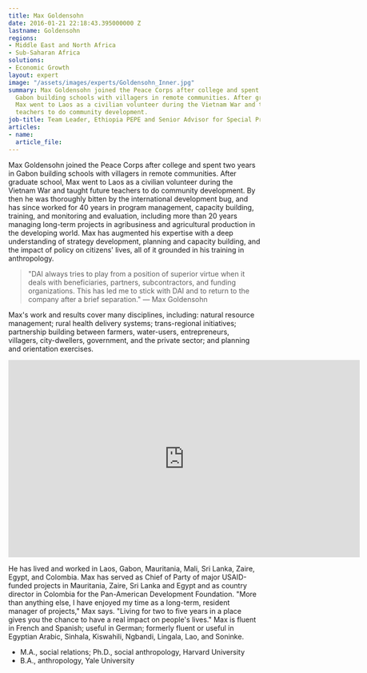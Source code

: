 ```yaml
---
title: Max Goldensohn
date: 2016-01-21 22:18:43.395000000 Z
lastname: Goldensohn
regions:
- Middle East and North Africa
- Sub-Saharan Africa
solutions:
- Economic Growth
layout: expert
image: "/assets/images/experts/Goldensohn_Inner.jpg"
summary: Max Goldensohn joined the Peace Corps after college and spent two years in
  Gabon building schools with villagers in remote communities. After graduate school,
  Max went to Laos as a civilian volunteer during the Vietnam War and taught future
  teachers to do community development.
job-title: Team Leader, Ethiopia PEPE and Senior Advisor for Special Projects
articles:
- name: 
  article_file: 
---
```


Max Goldensohn joined the Peace Corps after college and spent two years in Gabon building schools with villagers in remote communities. After graduate school, Max went to Laos as a civilian volunteer during the Vietnam War and taught future teachers to do community development. By then he was thoroughly bitten by the international development bug, and has since worked for 40 years in program management, capacity building, training, and monitoring and evaluation, including more than 20 years managing long-term projects in agribusiness and agricultural production in the developing world. Max has augmented his expertise with a deep understanding of strategy development, planning and capacity building, and the impact of policy on citizens' lives, all of it grounded in his training in anthropology.

>"DAI always tries to play from a position of superior virtue when it deals with beneficiaries, partners, subcontractors, and funding organizations. This has led me to stick with DAI and to return to the company after a brief separation." — Max Goldensohn

Max's work and results cover many disciplines, including: natural resource management; rural health delivery systems; trans-regional initiatives; partnership building between farmers, water-users, entrepreneurs, villagers, city-dwellers, government, and the private sector; and planning and orientation exercises.

<iframe allowfullscreen="" frameborder="0" height="395" mozallowfullscreen="" src="http://player.vimeo.com/video/38160870?title=0&amp;byline=0&amp;portrait=0&amp;loop=1" webkitallowfullscreen="" width="703"></iframe>

He has lived and worked in Laos, Gabon, Mauritania, Mali, Sri Lanka, Zaire, Egypt, and Colombia. Max has served as Chief of Party of major USAID-funded projects in Mauritania, Zaire, Sri Lanka and Egypt and as country director in Colombia for the Pan-American Development Foundation. "More than anything else, I have enjoyed my time as a long-term, resident manager of projects," Max says. "Living for two to five years in a place gives you the chance to have a real impact on people's lives." Max is fluent in French and Spanish; useful in German; formerly fluent or useful in Egyptian Arabic, Sinhala, Kiswahili, Ngbandi, Lingala, Lao, and Soninke.

* M.A., social relations; Ph.D., social anthropology, Harvard University
* B.A., anthropology, Yale University

